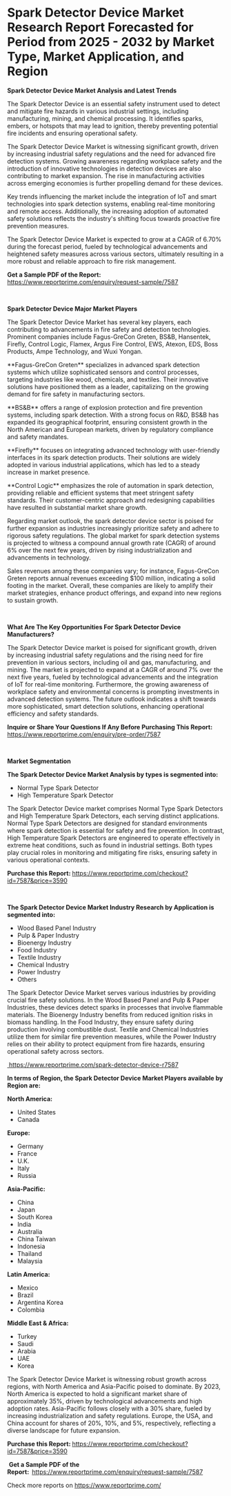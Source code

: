 <p><h1>Spark Detector Device Market Research Report Forecasted for Period from 2025 -  2032 by Market Type, Market Application, and Region</h1></p><p><strong>Spark Detector Device Market Analysis and Latest Trends</strong></p>
<p><p>The Spark Detector Device is an essential safety instrument used to detect and mitigate fire hazards in various industrial settings, including manufacturing, mining, and chemical processing. It identifies sparks, embers, or hotspots that may lead to ignition, thereby preventing potential fire incidents and ensuring operational safety.</p><p>The Spark Detector Device Market is witnessing significant growth, driven by increasing industrial safety regulations and the need for advanced fire detection systems. Growing awareness regarding workplace safety and the introduction of innovative technologies in detection devices are also contributing to market expansion. The rise in manufacturing activities across emerging economies is further propelling demand for these devices.</p><p>Key trends influencing the market include the integration of IoT and smart technologies into spark detection systems, enabling real-time monitoring and remote access. Additionally, the increasing adoption of automated safety solutions reflects the industry's shifting focus towards proactive fire prevention measures. </p><p>The Spark Detector Device Market is expected to grow at a CAGR of 6.70% during the forecast period, fueled by technological advancements and heightened safety measures across various sectors, ultimately resulting in a more robust and reliable approach to fire risk management.</p></p>
<p><strong>Get a Sample PDF of the Report:&nbsp;</strong> <a href="https://www.reportprime.com/enquiry/request-sample/7587?utm_campaign=3169&utm_medium=2&utm_source=Github&utm_content=ia&utm_term=19032025&utm_id=spark-detector-device">https://www.reportprime.com/enquiry/request-sample/7587</a></p>
<p>&nbsp;</p>
<p><strong>Spark Detector Device Major Market Players</strong></p>
<p><p>The Spark Detector Device Market has several key players, each contributing to advancements in fire safety and detection technologies. Prominent companies include Fagus-GreCon Greten, BS&B, Hansentek, Firefly, Control Logic, Flamex, Argus Fire Control, EWS, Atexon, EDS, Boss Products, Ampe Technology, and Wuxi Yongan.</p><p>**Fagus-GreCon Greten** specializes in advanced spark detection systems which utilize sophisticated sensors and control processes, targeting industries like wood, chemicals, and textiles. Their innovative solutions have positioned them as a leader, capitalizing on the growing demand for fire safety in manufacturing sectors.</p><p>**BS&B** offers a range of explosion protection and fire prevention systems, including spark detection. With a strong focus on R&D, BS&B has expanded its geographical footprint, ensuring consistent growth in the North American and European markets, driven by regulatory compliance and safety mandates.</p><p>**Firefly** focuses on integrating advanced technology with user-friendly interfaces in its spark detection products. Their solutions are widely adopted in various industrial applications, which has led to a steady increase in market presence.</p><p>**Control Logic** emphasizes the role of automation in spark detection, providing reliable and efficient systems that meet stringent safety standards. Their customer-centric approach and redesigning capabilities have resulted in substantial market share growth.</p><p>Regarding market outlook, the spark detector device sector is poised for further expansion as industries increasingly prioritize safety and adhere to rigorous safety regulations. The global market for spark detection systems is projected to witness a compound annual growth rate (CAGR) of around 6% over the next few years, driven by rising industrialization and advancements in technology.</p><p>Sales revenues among these companies vary; for instance, Fagus-GreCon Greten reports annual revenues exceeding $100 million, indicating a solid footing in the market. Overall, these companies are likely to amplify their market strategies, enhance product offerings, and expand into new regions to sustain growth.</p></p>
<p>&nbsp;</p>
<p><strong>What Are The Key Opportunities For Spark Detector Device Manufacturers?</strong></p>
<p><p>The Spark Detector Device market is poised for significant growth, driven by increasing industrial safety regulations and the rising need for fire prevention in various sectors, including oil and gas, manufacturing, and mining. The market is projected to expand at a CAGR of around 7% over the next five years, fueled by technological advancements and the integration of IoT for real-time monitoring. Furthermore, the growing awareness of workplace safety and environmental concerns is prompting investments in advanced detection systems. The future outlook indicates a shift towards more sophisticated, smart detection solutions, enhancing operational efficiency and safety standards.</p></p>
<p><strong>Inquire or Share Your Questions If Any Before Purchasing This Report:</strong> <a href="https://www.reportprime.com/enquiry/pre-order/7587?utm_campaign=3169&utm_medium=2&utm_source=Github&utm_content=ia&utm_term=19032025&utm_id=spark-detector-device">https://www.reportprime.com/enquiry/pre-order/7587</a></p>
<p>&nbsp;</p>
<p><strong>Market Segmentation</strong></p>
<p><strong>The Spark Detector Device Market Analysis by types is segmented into:</strong></p>
<p><ul><li>Normal Type Spark Detector</li><li>High Temperature Spark Detector</li></ul></p>
<p><p>The Spark Detector Device market comprises Normal Type Spark Detectors and High Temperature Spark Detectors, each serving distinct applications. Normal Type Spark Detectors are designed for standard environments where spark detection is essential for safety and fire prevention. In contrast, High Temperature Spark Detectors are engineered to operate effectively in extreme heat conditions, such as found in industrial settings. Both types play crucial roles in monitoring and mitigating fire risks, ensuring safety in various operational contexts.</p></p>
<p><strong>Purchase this Report:&nbsp;</strong><a href="https://www.reportprime.com/checkout?id=7587&price=3590&utm_campaign=3169&utm_medium=2&utm_source=Github&utm_content=ia&utm_term=19032025&utm_id=spark-detector-device">https://www.reportprime.com/checkout?id=7587&price=3590</a></p>
<p>&nbsp;</p>
<p><strong>The Spark Detector Device Market Industry Research by Application is segmented into:</strong></p>
<p><ul><li>Wood Based Panel Industry</li><li>Pulp & Paper Industry</li><li>Bioenergy Industry</li><li>Food Industry</li><li>Textile Industry</li><li>Chemical Industry</li><li>Power Industry</li><li>Others</li></ul></p>
<p><p>The Spark Detector Device Market serves various industries by providing crucial fire safety solutions. In the Wood Based Panel and Pulp & Paper Industries, these devices detect sparks in processes that involve flammable materials. The Bioenergy Industry benefits from reduced ignition risks in biomass handling. In the Food Industry, they ensure safety during production involving combustible dust. Textile and Chemical Industries utilize them for similar fire prevention measures, while the Power Industry relies on their ability to protect equipment from fire hazards, ensuring operational safety across sectors.</p></p>
<p><a href="https://www.reportprime.com/spark-detector-device-r7587?utm_campaign=3169&utm_medium=2&utm_source=Github&utm_content=ia&utm_term=19032025&utm_id=spark-detector-device">&nbsp;https://www.reportprime.com/spark-detector-device-r7587</a></p>
<p><strong>In terms of Region, the Spark Detector Device Market Players available by Region are:</strong></p>
<p>
    <p> <strong> North America: </strong>
        <ul>
            <li>United States</li>
            <li>Canada</li>
        </ul>
        </p> 
    <p> <strong> Europe: </strong>
        <ul>
            <li>Germany</li>
            <li>France</li>
            <li>U.K.</li>
            <li>Italy</li>
            <li>Russia</li>
        </ul>
        </p> 
    <p> <strong> Asia-Pacific: </strong>
        <ul>
            <li>China</li>
            <li>Japan</li>
            <li>South Korea</li>
            <li>India</li>
            <li>Australia</li>
            <li>China Taiwan</li>
            <li>Indonesia</li>
            <li>Thailand</li>
            <li>Malaysia</li>
        </ul>
        </p> 
    <p> <strong> Latin America: </strong>
        <ul>
            <li>Mexico</li>
            <li>Brazil</li>
            <li>Argentina Korea</li>
            <li>Colombia</li>
        </ul>
        </p> 
    <p> <strong> Middle East & Africa: </strong>
        <ul>
            <li>Turkey</li>
            <li>Saudi</li>
            <li>Arabia</li>
            <li>UAE</li>
            <li>Korea</li>
        </ul>
    </p>
    </p>
<p><p>The Spark Detector Device Market is witnessing robust growth across regions, with North America and Asia-Pacific poised to dominate. By 2023, North America is expected to hold a significant market share of approximately 35%, driven by technological advancements and high adoption rates. Asia-Pacific follows closely with a 30% share, fueled by increasing industrialization and safety regulations. Europe, the USA, and China account for shares of 20%, 10%, and 5%, respectively, reflecting a diverse landscape for future expansion.</p></p>
<p><strong>Purchase this Report: </strong><a href="https://www.reportprime.com/checkout?id=7587&price=3590&utm_campaign=3169&utm_medium=2&utm_source=Github&utm_content=ia&utm_term=19032025&utm_id=spark-detector-device">https://www.reportprime.com/checkout?id=7587&price=3590</a></p>
<p>&nbsp;<strong>Get a Sample PDF of the Report:&nbsp;&nbsp;</strong><a href="https://www.reportprime.com/enquiry/request-sample/7587?utm_campaign=3169&utm_medium=2&utm_source=Github&utm_content=ia&utm_term=19032025&utm_id=spark-detector-device">https://www.reportprime.com/enquiry/request-sample/7587</a></p>
<p><strong></strong></p>
<p>Check more reports on <a href="https://www.reportprime.com/?utm_campaign=3169&utm_medium=2&utm_source=Github&utm_content=ia&utm_term=19032025&utm_id=spark-detector-device">https://www.reportprime.com/</a></p>